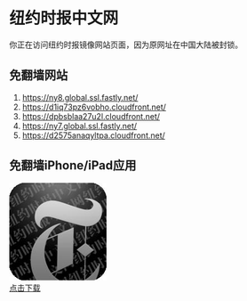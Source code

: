<h1>纽约时报中文网</h1>
<p>你正在访问纽约时报镜像网站页面，因为原网址在中国大陆被封锁。</p>
<h2>免翻墙网站</h2>
<ol>
<li><a href="https://ny8.global.ssl.fastly.net/" target="1">https://ny8.global.ssl.fastly.net/</a></li>
<li><a href="https://d1iq73pz6vobho.cloudfront.net/" target="2">https://d1iq73pz6vobho.cloudfront.net/</a></li>
<li><a href="https://dpbsblaa27u2l.cloudfront.net/" target="3">https://dpbsblaa27u2l.cloudfront.net/</a></li>
<li><a href="https://ny7.global.ssl.fastly.net/" target="4">https://ny7.global.ssl.fastly.net/</a></li>
<li><a href="https://d2575anaqyltpa.cloudfront.net/" target="5">https://d2575anaqyltpa.cloudfront.net/</a></li>
</ol>
<h2>免翻墙iPhone/iPad应用</h2>
<p>
	<a href="https://itunes.apple.com/cn/app/niu-yue-shi-bao-zhong-wen-wang/id807498298?mt=8">
		<img src="icon175x175.jpeg" />
		<br/>点击下载
	</a>
</p>